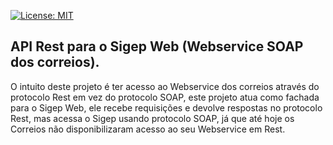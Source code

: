[![License: MIT](https://img.shields.io/badge/License-MIT-yellow.svg)](https://opensource.org/licenses/MIT)

## API Rest para o Sigep Web (Webservice SOAP dos correios).
O intuito deste projeto é ter acesso ao Webservice dos correios através do protocolo Rest em vez do protocolo SOAP,
este projeto atua como fachada para o Sigep Web, ele recebe requisições e devolve respostas no protocolo Rest, mas acessa o Sigep usando protocolo
SOAP, já que até hoje os Correios não disponibilizaram acesso ao seu Webservice em Rest.
